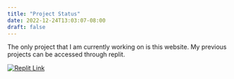 ```yaml
---
title: "Project Status"
date: 2022-12-24T13:03:07-08:00
draft: false
---
```


The only project that I am currently working on is this website.
My previous projects can be accessed through replit. 

[![Replit Link](https://jocular-marzipan-1cbc43.netlify.app/images/replitLogoV5.png)](https://replit.com/@tanishkthoria)

